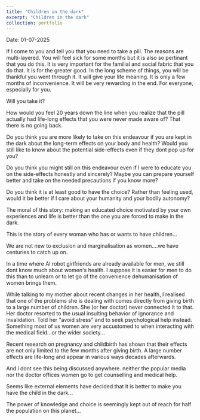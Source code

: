 ```yaml
---
title: "Children in the dark"
excerpt: "Children in the dark"
collection: portfolio
---
```


Date: 01-07-2025

If I come to you and tell you that you need to take a pill. 
The reasons are multi-layered. 
You will feel sick for some months but it is also so pertinant that you do this. 
It is very important for the familial and social fabric that you do that. It is for the greater good.
In the long scheme of things, you will be thankful you went through it. It will give your life meaning.
It is only a few months of inconvenience. It will be very rewarding in the end. For everyone, especially for you. 

Will you take it? 

How would you feel 20 years down the line when you realize that the pill actually had life-long effects that you were never made aware of? That there is no going back. 

Do you think you are more likely to take on this endeavour if you are kept in the dark about the long-term effects on your body and health? Would you still like to know about the potential side-effects even if they dont pop up for you?

Do you think you might still on this endeavour even if I were to educate you on the side-effects honestly and sincerely? Maybe you can prepare yourself better and take on the needed precautions if you know more?

Do you think it is at least good to have the choice? Rather than feeling used, would it be better if I care about your humanity and your bodily autonomy?

The moral of this story: making an educated choice motivated by your own experiences and life is better than the one you are forced to make in the dark.

This is the story of every woman who has or wants to have children...


We are not new to exclusion and marginalisation as women....we have centuries to catch up on.

In a time where AI robot girlfriends are already available for men, we still dont know much about women's health. I suppose it is easier for men to do this than to unlearn or to let go of the convenience dehumanisation of women brings them. 

While talking to my mother about recent changes in her health, I realised that one of the problems she is dealing with comes directly from giving birth to a large number of children. She (or her doctor) never connected it to that. Her doctor resorted to the usual insulting behavior of ignorance and invalidation. Told her "avoid stress" and to seek psychological help instead. 
Something most of us women are very accustomed to when interacting with the medical field...or the wider society...

Recent research on pregnancy and childbirth has shown that their effects are not only limited to the few months after giving birth. A large number effects are life-long and appear in various ways decades afterwards.

And i dont see this being discussed anywhere. neither the popular media nor the doctor offices women go to get counselling and medical help.



Seems like external elements have decided that it is better to make you have the child in the dark...

The power of knowledge and choice is seemingly kept out of reach for half the population on this planet...
